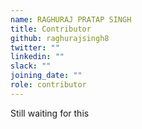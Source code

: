 ```yaml
---
name: RAGHURAJ PRATAP SINGH 
title: Contributor
github: raghurajsingh8
twitter: ""
linkedin: ""
slack: ""
joining_date: ""
role: contributor
---
```


Still waiting for this
